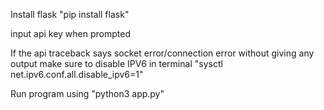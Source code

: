 Install flask "pip install flask"

input api key when prompted

If the api traceback says socket error/connection error without giving any output make sure to disable IPV6 in terminal "sysctl net.ipv6.conf.all.disable_ipv6=1" 

Run program using "python3 app.py"
